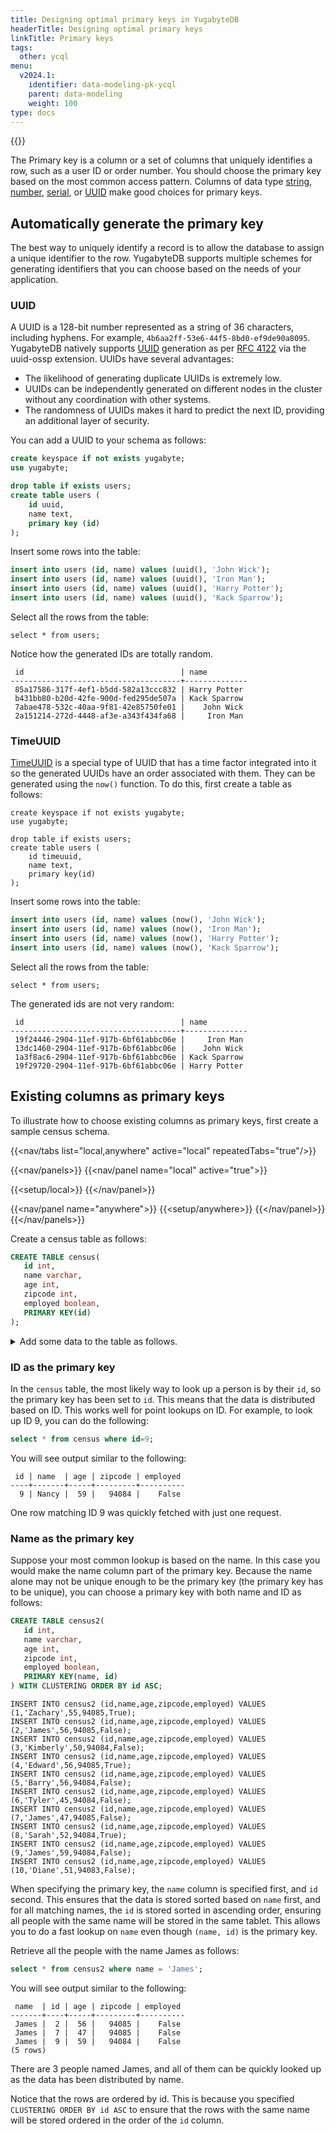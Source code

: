 ```yaml
---
title: Designing optimal primary keys in YugabyteDB
headerTitle: Designing optimal primary keys
linkTitle: Primary keys
tags:
  other: ycql
menu:
  v2024.1:
    identifier: data-modeling-pk-ycql
    parent: data-modeling
    weight: 100
type: docs
---
```


{{<api-tabs>}}

The Primary key is a column or a set of columns that uniquely identifies a row, such as a user ID or order number. You should choose the primary key based on the most common access pattern. Columns of data type [string](../../../explore/ycql-language/data-types/#strings), [number](../../../explore/ycql-language/data-types/#numeric-types), [serial](../../../explore/ysql-language-features/data-types/#serial-pseudotype), or [UUID](../../../explore/ycql-language/data-types/#universally-unique-id-types) make good choices for primary keys.

## Automatically generate the primary key

The best way to uniquely identify a record is to allow the database to assign a unique identifier to the row. YugabyteDB supports multiple schemes for generating identifiers that you can choose based on the needs of your application.

### UUID

A UUID is a 128-bit number represented as a string of 36 characters, including hyphens. For example, `4b6aa2ff-53e6-44f5-8bd0-ef9de90a8095`. YugabyteDB natively supports [UUID](https://en.wikipedia.org/wiki/Universally_unique_identifier) generation as per [RFC 4122](https://datatracker.ietf.org/doc/html/rfc4122) via the uuid-ossp extension. UUIDs have several advantages:

- The likelihood of generating duplicate UUIDs is extremely low.
- UUIDs can be independently generated on different nodes in the cluster without any coordination with other systems.
- The randomness of UUIDs makes it hard to predict the next ID, providing an additional layer of security.

You can add a UUID to your schema as follows:

```sql
create keyspace if not exists yugabyte;
use yugabyte;

drop table if exists users;
create table users (
    id uuid,
    name text,
    primary key (id)
);
```

Insert some rows into the table:

```sql
insert into users (id, name) values (uuid(), 'John Wick');
insert into users (id, name) values (uuid(), 'Iron Man');
insert into users (id, name) values (uuid(), 'Harry Potter');
insert into users (id, name) values (uuid(), 'Kack Sparrow');
```

Select all the rows from the table:

```cql
select * from users;
```

Notice how the generated IDs are totally random.

```cql{.nocopy}
 id                                   | name
--------------------------------------+--------------
 85a17586-317f-4ef1-b5dd-582a13ccc832 | Harry Potter
 b431bb80-b20d-42fe-900d-fed295de507a | Kack Sparrow
 7abae478-532c-40aa-9f81-42e85750fe01 |    John Wick
 2a151214-272d-4448-af3e-a343f434fa68 |     Iron Man
```

### TimeUUID

[TimeUUID](../../../api/ycql/type_uuid/) is a special type of UUID that has a time factor integrated into it so the generated UUIDs have an order associated with them. They can be generated using the `now()` function. To do this, first create a table as follows:

```cql
create keyspace if not exists yugabyte;
use yugabyte;

drop table if exists users;
create table users (
    id timeuuid,
    name text,
    primary key(id)
);
```

Insert some rows into the table:

```sql
insert into users (id, name) values (now(), 'John Wick');
insert into users (id, name) values (now(), 'Iron Man');
insert into users (id, name) values (now(), 'Harry Potter');
insert into users (id, name) values (now(), 'Kack Sparrow');
```

Select all the rows from the table:

```cql
select * from users;
```

The generated ids are not very random:

```cql{.nocopy}
 id                                   | name
--------------------------------------+--------------
 19f24446-2904-11ef-917b-6bf61abbc06e |     Iron Man
 13dc1460-2904-11ef-917b-6bf61abbc06e |    John Wick
 1a3f8ac6-2904-11ef-917b-6bf61abbc06e | Kack Sparrow
 19f29720-2904-11ef-917b-6bf61abbc06e | Harry Potter
```

## Existing columns as primary keys

To illustrate how to choose existing columns as primary keys, first create a sample census schema.

<!-- begin: nav tabs -->
{{<nav/tabs list="local,anywhere" active="local" repeatedTabs="true"/>}}

{{<nav/panels>}}
{{<nav/panel name="local" active="true">}}
<!-- local cluster setup instructions -->
{{<setup/local>}}
{{</nav/panel>}}

{{<nav/panel name="anywhere">}} {{<setup/anywhere>}} {{</nav/panel>}}
{{</nav/panels>}}
<!-- end: nav tabs -->

Create a census table as follows:

```sql
CREATE TABLE census(
   id int,
   name varchar,
   age int,
   zipcode int,
   employed boolean,
   PRIMARY KEY(id)
);
```

<details> <summary>Add some data to the table as follows.</summary>

```cql
INSERT INTO census (id,name,age,zipcode,employed) VALUES (1,'Zachary',55,94085,True);
INSERT INTO census (id,name,age,zipcode,employed) VALUES (2,'James',56,94085,False);
INSERT INTO census (id,name,age,zipcode,employed) VALUES (3,'Kimberly',50,94084,False);
INSERT INTO census (id,name,age,zipcode,employed) VALUES (4,'Edward',56,94085,True);
INSERT INTO census (id,name,age,zipcode,employed) VALUES (5,'Barry',56,94084,False);
INSERT INTO census (id,name,age,zipcode,employed) VALUES (6,'Tyler',45,94084,False);
INSERT INTO census (id,name,age,zipcode,employed) VALUES (7,'James',47,94085,False);
INSERT INTO census (id,name,age,zipcode,employed) VALUES (8,'Sarah',52,94084,True);
INSERT INTO census (id,name,age,zipcode,employed) VALUES (9,'James',59,94084,False);
INSERT INTO census (id,name,age,zipcode,employed) VALUES (10,'Diane',51,94083,False);
```

</details>

### ID as the primary key

In the `census` table, the most likely way to look up a person is by their `id`, so the primary key has been set to `id`. This means that the data is distributed based on ID. This works well for point lookups on ID. For example, to look up ID 9, you can do the following:

```sql
select * from census where id=9;
```

You will see output similar to the following:

```yaml{.nocopy}
 id | name  | age | zipcode | employed
----+-------+-----+---------+----------
  9 | Nancy |  59 |   94084 |    False
```

One row matching ID 9 was quickly fetched with just one request.

### Name as the primary key

Suppose your most common lookup is based on the name. In this case you would make the name column part of the primary key. Because the name alone may not be unique enough to be the primary key (the primary key has to be unique), you can choose a primary key with both name and ID as follows:

```sql
CREATE TABLE census2(
   id int,
   name varchar,
   age int,
   zipcode int,
   employed boolean,
   PRIMARY KEY(name, id)
) WITH CLUSTERING ORDER BY id ASC;
```

```cql
INSERT INTO census2 (id,name,age,zipcode,employed) VALUES (1,'Zachary',55,94085,True);
INSERT INTO census2 (id,name,age,zipcode,employed) VALUES (2,'James',56,94085,False);
INSERT INTO census2 (id,name,age,zipcode,employed) VALUES (3,'Kimberly',50,94084,False);
INSERT INTO census2 (id,name,age,zipcode,employed) VALUES (4,'Edward',56,94085,True);
INSERT INTO census2 (id,name,age,zipcode,employed) VALUES (5,'Barry',56,94084,False);
INSERT INTO census2 (id,name,age,zipcode,employed) VALUES (6,'Tyler',45,94084,False);
INSERT INTO census2 (id,name,age,zipcode,employed) VALUES (7,'James',47,94085,False);
INSERT INTO census2 (id,name,age,zipcode,employed) VALUES (8,'Sarah',52,94084,True);
INSERT INTO census2 (id,name,age,zipcode,employed) VALUES (9,'James',59,94084,False);
INSERT INTO census2 (id,name,age,zipcode,employed) VALUES (10,'Diane',51,94083,False);
```

When specifying the primary key, the `name` column is specified first, and `id` second. This ensures that the data is stored sorted based on `name` first, and for all matching names, the `id` is stored sorted in ascending order, ensuring all people with the same name will be stored in the same tablet. This allows you to do a fast lookup on `name` even though `(name, id)` is the primary key.

Retrieve all the people with the name James as follows:

```sql
select * from census2 where name = 'James';
```

You will see output similar to the following:

```tablegen{.nocopy}
 name  | id | age | zipcode | employed
-------+----+-----+---------+----------
 James |  2 |  56 |   94085 |    False
 James |  7 |  47 |   94085 |    False
 James |  9 |  59 |   94084 |    False
(5 rows)
```

There are 3 people named James, and all of them can be quickly looked up as the data has been distributed by name.

Notice that the rows are ordered by id. This is because you specified `CLUSTERING ORDER BY id ASC` to ensure that the rows with the same name will be stored ordered in the order of the `id` column.
